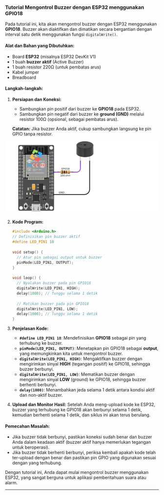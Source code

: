### **Tutorial Mengontrol Buzzer dengan ESP32 menggunakan GPIO18**

Pada tutorial ini, kita akan mengontrol buzzer dengan ESP32 menggunakan **GPIO18**. Buzzer akan diaktifkan dan dimatikan secara bergantian dengan interval satu detik menggunakan fungsi `digitalWrite()`.

#### **Alat dan Bahan yang Dibutuhkan:**

- Board **ESP32** (misalnya ESP32 DevKit V1)
- 1 buah **buzzer aktif** (Active Buzzer)
- 1 buah resistor 220Ω (untuk pembatas arus)
- Kabel jumper
- Breadboard

#### **Langkah-langkah:**

1. **Persiapan dan Koneksi:**

   - Sambungkan pin positif dari buzzer ke **GPIO18** pada ESP32.
   - Sambungkan pin negatif dari buzzer ke **ground (GND)** melalui resistor 100Ω (opsional, sebagai pembatas arus).

   **Catatan:** Jika buzzer Anda aktif, cukup sambungkan langsung ke pin GPIO tanpa resistor.

![buzzer](./assets/buzzer.png)

2. **Kode Program:**

   ```c++
   #include <Arduino.h>
   // Definisikan pin buzzer aktif
   #define LED_PIN1 18
   
   void setup() {
     // Atur pin sebagai output untuk buzzer
     pinMode(LED_PIN1, OUTPUT);
   }
   
   void loop() {
     // Nyalakan buzzer pada pin GPIO18
     digitalWrite(LED_PIN1, HIGH);
     delay(1000); // Tunggu selama 1 detik
   
     // Matikan buzzer pada pin GPIO18
     digitalWrite(LED_PIN1, LOW);
     delay(1000); // Tunggu selama 1 detik
   }
   ```

3. **Penjelasan Kode:**

   - **`#define LED_PIN1 18`**: Mendefinisikan **GPIO18** sebagai pin yang terhubung ke buzzer.
   - **`pinMode(LED_PIN1, OUTPUT)`**: Menetapkan pin GPIO18 sebagai **output**, yang memungkinkan kita untuk mengontrol buzzer.
   - **`digitalWrite(LED_PIN1, HIGH)`**: Mengaktifkan buzzer dengan mengirimkan sinyal **HIGH** (tegangan positif) ke GPIO18, sehingga buzzer berbunyi.
   - **`digitalWrite(LED_PIN1, LOW)`**: Mematikan buzzer dengan mengirimkan sinyal **LOW** (ground) ke GPIO18, sehingga buzzer berhenti berbunyi.
   - **`delay(1000)`**: Menambahkan jeda selama 1 detik antara kondisi aktif dan non-aktif buzzer.

4. **Upload dan Monitor Hasil:** Setelah Anda meng-upload kode ke ESP32, buzzer yang terhubung ke GPIO18 akan berbunyi selama 1 detik, kemudian berhenti selama 1 detik, dan siklus ini akan terus berulang.

#### **Pemecahan Masalah:**

- Jika buzzer tidak berbunyi, pastikan koneksi sudah benar dan buzzer Anda dalam keadaan aktif (buzzer aktif hanya memerlukan tegangan untuk beroperasi).
- Jika buzzer tidak berhenti berbunyi, periksa kembali apakah kode telah ter-upload dengan benar dan pastikan pin GPIO yang digunakan sesuai dengan yang terhubung.

Dengan tutorial ini, Anda dapat mulai mengontrol buzzer menggunakan ESP32, yang sangat berguna untuk aplikasi pemberitahuan suara atau alarm.

------